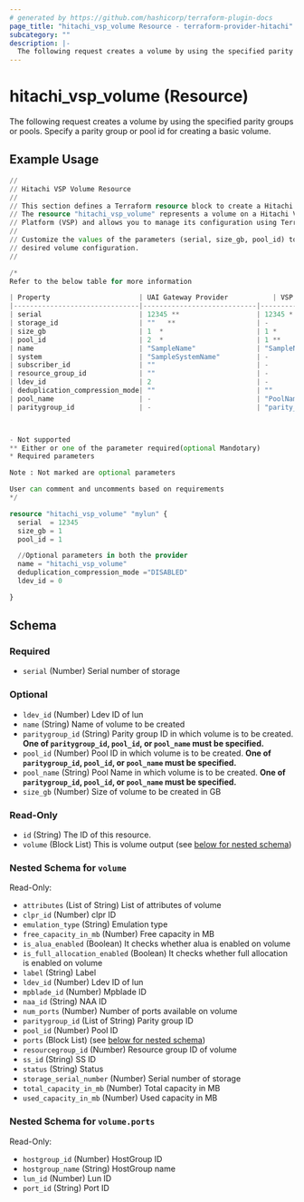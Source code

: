 ```yaml
---
# generated by https://github.com/hashicorp/terraform-plugin-docs
page_title: "hitachi_vsp_volume Resource - terraform-provider-hitachi"
subcategory: ""
description: |-
  The following request creates a volume by using the specified parity groups or pools. Specify a parity group or pool id for creating a basic volume.
---
```


# hitachi_vsp_volume (Resource)

The following request creates a volume by using the specified parity groups or pools. Specify a parity group or pool id for creating a basic volume.

## Example Usage

```terraform
//
// Hitachi VSP Volume Resource
//
// This section defines a Terraform resource block to create a Hitachi VSP volume.
// The resource "hitachi_vsp_volume" represents a volume on a Hitachi Virtual Storage
// Platform (VSP) and allows you to manage its configuration using Terraform.
//
// Customize the values of the parameters (serial, size_gb, pool_id) to match your
// desired volume configuration.
//

/* 
Refer to the below table for more information

| Property                      | UAI Gateway Provider           | VSP Direct Connect Provider  |
|-------------------------------|----------------------------|------------------------------|
| serial                        | 12345 **                   | 12345 *                      |
| storage_id                    | ""   **                    | -                            |
| size_gb                       | 1  *                       | 1 *                          |
| pool_id                       | 2  *                       | 1 **                         |
| name                          | "SampleName"               | "SampleName"                 |
| system                        | "SampleSystemName"         | -                            |
| subscriber_id                 | ""                         | -                            |
| resource_group_id             | ""                         | -                            |
| ldev_id                       | 2                          | -                            |
| deduplication_compression_mode| ""                         | ""                           |
| pool_name                     | -                          | "PoolName"   **              |
| paritygroup_id                | -                          | "parity_group_id" **         |



- Not supported
** Either or one of the parameter required(optional Mandotary)
* Required parameters

Note : Not marked are optional parameters

User can comment and uncomments based on requirements
*/

resource "hitachi_vsp_volume" "mylun" {
  serial  = 12345
  size_gb = 1
  pool_id = 1

  //Optional parameters in both the provider
  name = "hitachi_vsp_volume"
  deduplication_compression_mode ="DISABLED"
  ldev_id = 0

}
```

<!-- schema generated by tfplugindocs -->
## Schema

### Required

- `serial` (Number) Serial number of storage

### Optional

- `ldev_id` (Number) Ldev ID of lun
- `name` (String) Name of volume to be created
- `paritygroup_id` (String) Parity group ID in which volume is to be created. **One of `paritygroup_id`, `pool_id`, or `pool_name` must be specified.**
- `pool_id` (Number) Pool ID in which volume is to be created. **One of `paritygroup_id`, `pool_id`, or `pool_name` must be specified.**
- `pool_name` (String) Pool Name in which volume is to be created. **One of `paritygroup_id`, `pool_id`, or `pool_name` must be specified.**
- `size_gb` (Number) Size of volume to be created in GB

### Read-Only

- `id` (String) The ID of this resource.
- `volume` (Block List) This is volume output (see [below for nested schema](#nestedblock--volume))

<a id="nestedblock--volume"></a>
### Nested Schema for `volume`

Read-Only:

- `attributes` (List of String) List of attributes of volume
- `clpr_id` (Number) clpr ID
- `emulation_type` (String) Emulation type
- `free_capacity_in_mb` (Number) Free capacity in MB
- `is_alua_enabled` (Boolean) It checks whether alua is enabled on volume
- `is_full_allocation_enabled` (Boolean) It checks whether full allocation is enabled on volume
- `label` (String) Label
- `ldev_id` (Number) Ldev ID of lun
- `mpblade_id` (Number) Mpblade ID
- `naa_id` (String) NAA ID
- `num_ports` (Number) Number of ports available on volume
- `paritygroup_id` (List of String) Parity group ID
- `pool_id` (Number) Pool ID
- `ports` (Block List) (see [below for nested schema](#nestedblock--volume--ports))
- `resourcegroup_id` (Number) Resource group ID of volume
- `ss_id` (String) SS ID
- `status` (String) Status
- `storage_serial_number` (Number) Serial number of storage
- `total_capacity_in_mb` (Number) Total capacity in MB
- `used_capacity_in_mb` (Number) Used capacity in MB

<a id="nestedblock--volume--ports"></a>
### Nested Schema for `volume.ports`

Read-Only:

- `hostgroup_id` (Number) HostGroup ID
- `hostgroup_name` (String) HostGroup name
- `lun_id` (Number) Lun ID
- `port_id` (String) Port ID
